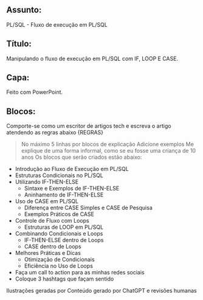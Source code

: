 ## Assunto: 
PL/SQL - Fluxo de execução em PL/SQL
## Título:
 Manipulando o fluxo de execução em PL/SQL com IF, LOOP E CASE.
## Capa:
Feito com PowerPoint.
## Blocos:
Comporte-se como um escritor de artigos tech e escreva o artigo atendendo as regras abaixo
{REGRAS}
> No máximo 5 linhas por blocos de explicação
> Adicione exemplos 
> Me explique de uma forma informal, como se eu fosse uma criança de 10 anos
> Os blocos que serão criados estão abaixo:
- Introdução ao Fluxo de Execução em PL/SQL
- Estruturas Condicionais no PL/SQL
- Utilizando IF-THEN-ELSE
  - Sintaxe e Exemplos de IF-THEN-ELSE
  - Aninhamento de IF-THEN-ELSE
- Uso de CASE em PL/SQL
  - Diferença entre CASE Simples e CASE de Pesquisa
  - Exemplos Práticos de CASE
- Controle de Fluxo com Loops
  - Estruturas de LOOP em PL/SQL
- Combinando Condicionais e Loops
  - IF-THEN-ELSE dentro de Loops
  - CASE dentro de Loops
- Melhores Práticas e Dicas
  - Otimização de Condicionais
  - Eficiência no Uso de Loops
- Faça um call to action para as minhas redes sociais
- Coloque 3 hashtags que façam sentido

Ilustrações geradas por 
Conteúdo gerado por ChatGPT e revisões humanas